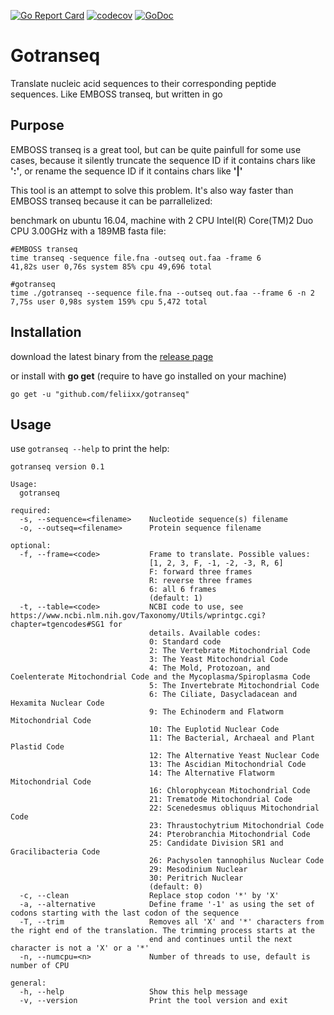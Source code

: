[![Go Report Card](https://goreportcard.com/badge/github.com/feliixx/gotranseq)](https://goreportcard.com/report/github.com/feliixx/gotranseq)
[![codecov](https://codecov.io/gh/feliixx/gotranseq/branch/master/graph/badge.svg)](https://codecov.io/gh/feliixx/gotranseq)
[![GoDoc](https://godoc.org/github.com/feliixx/gotranseq/transeq?status.svg)](http://godoc.org/github.com/feliixx/gotranseq/transeq)

# Gotranseq

Translate nucleic acid sequences to their corresponding peptide sequences. 
Like EMBOSS transeq, but written in go 

## Purpose 

EMBOSS transeq is a great tool, but can be quite painfull for some use cases, 
because it silently truncate the sequence ID if it contains chars like **':'**, 
or rename the sequence ID if it contains chars like **'|'**

This tool is an attempt to solve this problem. It's also way faster than EMBOSS
transeq because it can be parrallelized: 

benchmark on ubuntu 16.04, machine with 2 CPU Intel(R) Core(TM)2 Duo CPU 3.00GHz
with a 189MB fasta file: 

```
#EMBOSS transeq
time transeq -sequence file.fna -outseq out.faa -frame 6  
41,82s user 0,76s system 85% cpu 49,696 total

#gotranseq
time ./gotranseq --sequence file.fna --outseq out.faa --frame 6 -n 2
7,75s user 0,98s system 159% cpu 5,472 total
```

## Installation

download the latest binary from the [release page](https://github.com/feliixx/gotranseq/releases) 

or install with **go get** (require to have go installed on your machine)

```
go get -u "github.com/feliixx/gotranseq"
```

## Usage 

use `gotranseq --help` to print the help: 

```
gotranseq version 0.1

Usage:
  gotranseq

required:
  -s, --sequence=<filename>    Nucleotide sequence(s) filename
  -o, --outseq=<filename>      Protein sequence filename

optional:
  -f, --frame=<code>           Frame to translate. Possible values:
                               [1, 2, 3, F, -1, -2, -3, R, 6]
                               F: forward three frames
                               R: reverse three frames
                               6: all 6 frames
                               (default: 1)
  -t, --table=<code>           NCBI code to use, see https://www.ncbi.nlm.nih.gov/Taxonomy/Utils/wprintgc.cgi?chapter=tgencodes#SG1 for
                               details. Available codes:
                               0: Standard code
                               2: The Vertebrate Mitochondrial Code
                               3: The Yeast Mitochondrial Code
                               4: The Mold, Protozoan, and Coelenterate Mitochondrial Code and the Mycoplasma/Spiroplasma Code
                               5: The Invertebrate Mitochondrial Code
                               6: The Ciliate, Dasycladacean and Hexamita Nuclear Code
                               9: The Echinoderm and Flatworm Mitochondrial Code
                               10: The Euplotid Nuclear Code
                               11: The Bacterial, Archaeal and Plant Plastid Code
                               12: The Alternative Yeast Nuclear Code
                               13: The Ascidian Mitochondrial Code
                               14: The Alternative Flatworm Mitochondrial Code
                               16: Chlorophycean Mitochondrial Code
                               21: Trematode Mitochondrial Code
                               22: Scenedesmus obliquus Mitochondrial Code
                               23: Thraustochytrium Mitochondrial Code
                               24: Pterobranchia Mitochondrial Code
                               25: Candidate Division SR1 and Gracilibacteria Code
                               26: Pachysolen tannophilus Nuclear Code
                               29: Mesodinium Nuclear
                               30: Peritrich Nuclear
                               (default: 0)
  -c, --clean                  Replace stop codon '*' by 'X'
  -a, --alternative            Define frame '-1' as using the set of codons starting with the last codon of the sequence
  -T, --trim                   Removes all 'X' and '*' characters from the right end of the translation. The trimming process starts at the
                               end and continues until the next character is not a 'X' or a '*'
  -n, --numcpu=<n>             Number of threads to use, default is number of CPU

general:
  -h, --help                   Show this help message
  -v, --version                Print the tool version and exit
```